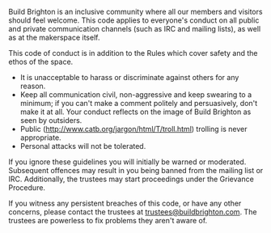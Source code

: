 Build Brighton is an inclusive community where all our members and visitors should feel welcome.
This code applies to everyone's conduct on all public and private communication channels (such as IRC and mailing lists), as well as at the makerspace itself.

This code of conduct is in addition to the Rules which cover safety and the ethos of the space.

* It is unacceptable to harass or discriminate against others for any reason.
* Keep all communication civil, non-aggressive and keep swearing to a minimum; if you can't make a comment politely and persuasively, don't make it at all. Your conduct reflects on the image of Build Brighton as seen by outsiders.
* Public (http://www.catb.org/jargon/html/T/troll.html) trolling is never appropriate.
* Personal attacks will not be tolerated.

If you ignore these guidelines you will initially be warned or moderated. Subsequent offences may result in you being banned from the mailing list or IRC. Additionally, the trustees may start proceedings under the Grievance Procedure.

If you witness any persistent breaches of this code, or have any other concerns, please contact the trustees at trustees@buildbrighton.com.
The trustees are powerless to fix problems they aren't aware of.
